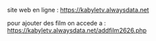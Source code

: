 site web en ligne : https://kabyletv.alwaysdata.net

pour ajouter des film on accede a : https://kabyletv.alwaysdata.net/addfilm2626.php
